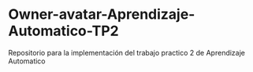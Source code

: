 # Owner-avatar-Aprendizaje-Automatico-TP2
 Repositorio para la implementación del trabajo practico 2 de Aprendizaje Automatico
